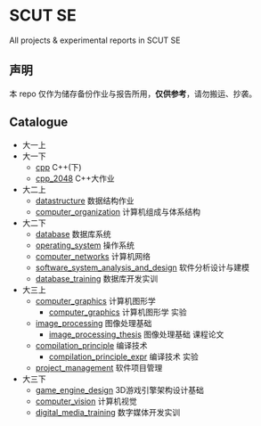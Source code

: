 # SCUT SE

All projects & experimental reports in SCUT SE

## 声明

本 repo 仅作为储存备份作业与报告所用，**仅供参考**，请勿搬运、抄袭。

## Catalogue

-   大一上
-   大一下
    -   [cpp](./cpp) C++(下)
    -   [cpp_2048](./cpp_2048/) C++大作业
-   大二上
    -   [datastructure](./datastructure/) 数据结构作业
    -   [computer_organization](./computer_organization/) 计算机组成与体系结构
-   大二下
    -   [database](./database/) 数据库系统
    -   [operating_system](./operating_system/) 操作系统
    -   [computer_networks](./computer_networks/) 计算机网络
    -   [software_system_analysis_and_design](./software_system_analysis_and_design/) 软件分析设计与建模
    -   [database_training](./database_training/) 数据库开发实训
-   大三上
    -   [computer_graphics](./computer_graphics) 计算机图形学
        -   [computer_graphics](./computer_graphics_expr) 计算机图形学 实验
    -   [image_processing](./image_processing) 图像处理基础
        -   [image_processing_thesis](./image_processing_thesis) 图像处理基础 课程论文
    -   [compilation_principle](./compilation_principle) 编译技术
        -   [compilation_principle_expr](./compilation_principle_expr) 编译技术 实验
    -   [project_management](./project_management) 软件项目管理
-   大三下
    -   [game_engine_design](./game_engine_design) 3D游戏引擎架构设计基础
    -   [computer_vision](./computer_vision) 计算机视觉
    -   [digital_media_training](./digital_media_training) 数字媒体开发实训
